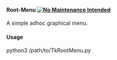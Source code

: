 #### Root-Menu [![No Maintenance Intended](http://unmaintained.tech/badge.svg)](http://unmaintained.tech/)
A simple adhoc graphical menu.

#### Usage
python3 /path/to/TkRootMenu.py
